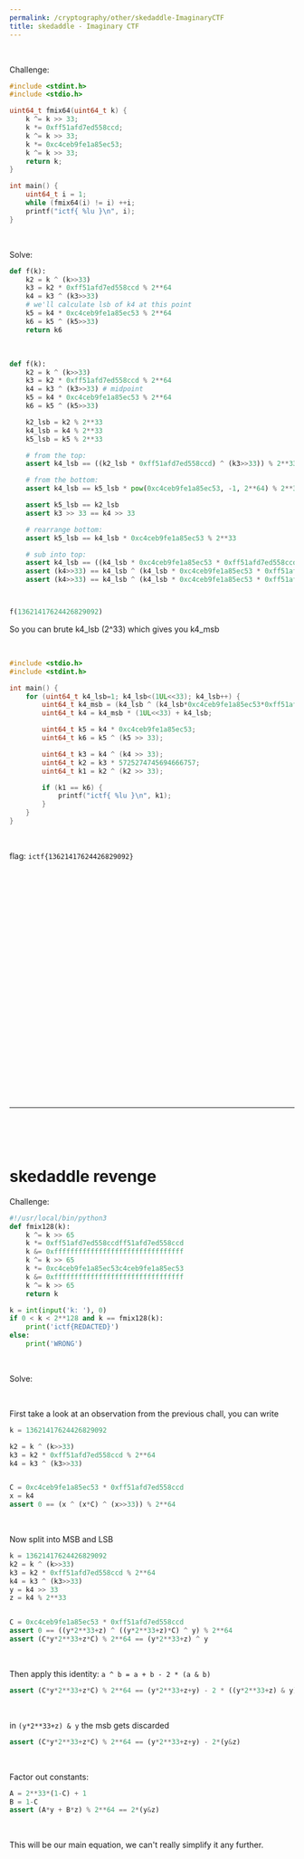 ```yaml
---
permalink: /cryptography/other/skedaddle-ImaginaryCTF
title: skedaddle - Imaginary CTF
---
```


<br>


Challenge:

```c
#include <stdint.h>
#include <stdio.h>

uint64_t fmix64(uint64_t k) {
    k ^= k >> 33;
    k *= 0xff51afd7ed558ccd;
    k ^= k >> 33;
    k *= 0xc4ceb9fe1a85ec53;
    k ^= k >> 33;
    return k;
}

int main() {
    uint64_t i = 1;
    while (fmix64(i) != i) ++i;
    printf("ictf{ %lu }\n", i);
}
```

<br>


Solve:



```python
def f(k):
    k2 = k ^ (k>>33)
    k3 = k2 * 0xff51afd7ed558ccd % 2**64
    k4 = k3 ^ (k3>>33)
    # we'll calculate lsb of k4 at this point
    k5 = k4 * 0xc4ceb9fe1a85ec53 % 2**64
    k6 = k5 ^ (k5>>33)
    return k6
```

<br>

```python
def f(k):
    k2 = k ^ (k>>33)
    k3 = k2 * 0xff51afd7ed558ccd % 2**64
    k4 = k3 ^ (k3>>33) # midpoint
    k5 = k4 * 0xc4ceb9fe1a85ec53 % 2**64
    k6 = k5 ^ (k5>>33)

    k2_lsb = k2 % 2**33
    k4_lsb = k4 % 2**33
    k5_lsb = k5 % 2**33

    # from the top:
    assert k4_lsb == ((k2_lsb * 0xff51afd7ed558ccd) ^ (k3>>33)) % 2**33

    # from the bottom:
    assert k4_lsb == k5_lsb * pow(0xc4ceb9fe1a85ec53, -1, 2**64) % 2**33

    assert k5_lsb == k2_lsb
    assert k3 >> 33 == k4 >> 33

    # rearrange bottom:
    assert k5_lsb == k4_lsb * 0xc4ceb9fe1a85ec53 % 2**33

    # sub into top:
    assert k4_lsb == ((k4_lsb * 0xc4ceb9fe1a85ec53 * 0xff51afd7ed558ccd) ^ (k4>>33)) % 2**33
    assert (k4>>33) == k4_lsb ^ (k4_lsb * 0xc4ceb9fe1a85ec53 * 0xff51afd7ed558ccd % 2**33)
    assert (k4>>33) == k4_lsb ^ (k4_lsb * 0xc4ceb9fe1a85ec53 * 0xff51afd7ed558ccd) & 0x1ffffffff



f(13621417624426829092)
```


So you can brute k4_lsb (2^33) which gives you k4_msb


<br>

```c
#include <stdio.h>
#include <stdint.h>

int main() {
    for (uint64_t k4_lsb=1; k4_lsb<(1UL<<33); k4_lsb++) {
        uint64_t k4_msb = (k4_lsb ^ (k4_lsb*0xc4ceb9fe1a85ec53*0xff51afd7ed558ccd)) & 0x1ffffffff;
        uint64_t k4 = k4_msb * (1UL<<33) + k4_lsb;

        uint64_t k5 = k4 * 0xc4ceb9fe1a85ec53;
        uint64_t k6 = k5 ^ (k5 >> 33);

        uint64_t k3 = k4 ^ (k4 >> 33);
        uint64_t k2 = k3 * 5725274745694666757;
        uint64_t k1 = k2 ^ (k2 >> 33);

        if (k1 == k6) {
            printf("ictf{ %lu }\n", k1);
        }
    }
}
```

<br>



flag: `ictf{13621417624426829092}`








<br>

<br>

<br>

<br>

<br>

<br>

<br>

<br>

<br>

<br>

<br>

<br>

<br>

<br>

<br>

<br>

<br>

<br>

<br>

<br>

<br>

<br>

<br>

<br>

---

<br>

<br>

<br>


# skedaddle revenge

Challenge:

```python
#!/usr/local/bin/python3
def fmix128(k):
    k ^= k >> 65
    k *= 0xff51afd7ed558ccdff51afd7ed558ccd
    k &= 0xffffffffffffffffffffffffffffffff
    k ^= k >> 65
    k *= 0xc4ceb9fe1a85ec53c4ceb9fe1a85ec53
    k &= 0xffffffffffffffffffffffffffffffff
    k ^= k >> 65
    return k

k = int(input('k: '), 0)
if 0 < k < 2**128 and k == fmix128(k):
    print('ictf{REDACTED}')
else:
    print('WRONG')
```

<br>

Solve:




<br>

First take a look at an observation from the previous chall, you can write 

```python
k = 13621417624426829092

k2 = k ^ (k>>33)
k3 = k2 * 0xff51afd7ed558ccd % 2**64
k4 = k3 ^ (k3>>33)


C = 0xc4ceb9fe1a85ec53 * 0xff51afd7ed558ccd
x = k4
assert 0 == (x ^ (x*C) ^ (x>>33)) % 2**64
```

<br>

Now split into MSB and LSB

```python
k = 13621417624426829092
k2 = k ^ (k>>33)
k3 = k2 * 0xff51afd7ed558ccd % 2**64
k4 = k3 ^ (k3>>33)
y = k4 >> 33 
z = k4 % 2**33


C = 0xc4ceb9fe1a85ec53 * 0xff51afd7ed558ccd
assert 0 == ((y*2**33+z) ^ ((y*2**33+z)*C) ^ y) % 2**64
assert (C*y*2**33+z*C) % 2**64 == (y*2**33+z) ^ y
```

<br>

Then apply this identity: `a ^ b = a + b - 2 * (a & b)`

```python
assert (C*y*2**33+z*C) % 2**64 == (y*2**33+z+y) - 2 * ((y*2**33+z) & y)
```

<br>

in `(y*2**33+z) & y` the msb gets discarded

```python
assert (C*y*2**33+z*C) % 2**64 == (y*2**33+z+y) - 2*(y&z)
```

<br>

Factor out constants:

```python
A = 2**33*(1-C) + 1
B = 1-C
assert (A*y + B*z) % 2**64 == 2*(y&z)
```

<br>

This will be our main equation, we can't really simplify it any further. 

<br>


